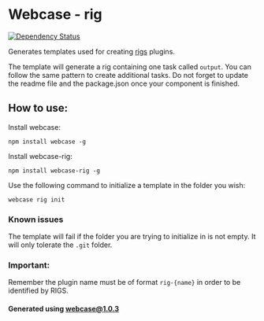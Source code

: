 # Webcase - rig
[![Dependency Status](https://david-dm.org/vladfilipro/webcase-rig.svg)](https://david-dm.org/vladfilipro/webcase-rig)

Generates templates used for creating [rigs](https://www.npmjs.com/package/rigs) plugins.

The template will generate a rig containing one task called `output`. You can follow the same pattern to create additional tasks. Do not forget to update the readme file and the package.json once your component is finished.

## How to use:
Install webcase:

```
npm install webcase -g
```

Install webcase-rig:

```
npm install webcase-rig -g
```

Use the following command to initialize a template in the folder you wish:

```
webcase rig init
```

### Known issues
The template will fail if the folder you are trying to initialize in is not empty. It will only tolerate the `.git` folder.

### Important:
Remember the plugin name must be of format `rig-{name}` in order to be identified by RIGS.

#### Generated using webcase@1.0.3
